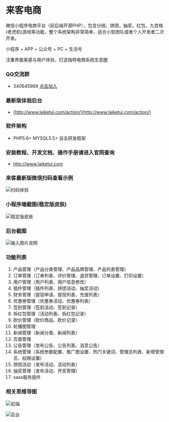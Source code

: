 # 来客电商

微信小程序电商平台（前后端开源PHP），包含分销，拼团，抽奖，红包，九宫格(老虎机)游戏等功能，整个系统架构非常简单，适合小型团队或者个人开发者二次开发。

小程序 + APP + 公众号 + PC + 生活号

注重界面美感与用户体验，打造独特电商系统生态圈

### QQ交流群

- 340645969  [点击加入](http://shang.qq.com/wpa/qunwpa?idkey=427109459854834986069455266c718998467b63c78f455940d6291de01a7d0b)

### 最新版体验后台

- [http://www.laiketui.com/action/](http://www.laiketui.com/action/)

### 软件架构

- PHP5.6+ MYSQL5.5+ 自主研发框架

### 安装教程、开发文档、操作手册请进入官网查询

- http://www.laiketui.com

### 来客最新版微信扫码查看示例

![扫码体验](https://images.gitee.com/uploads/images/2019/0418/094953_2048c86e_2029865.jpeg)

### 小程序端截图(稳定版皮肤)
![稳定版皮肤](https://images.gitee.com/uploads/images/2019/0514/100638_e7f9fbc9_2029865.png "在这里输入图片标题")

### 后台截图
![输入图片说明](https://images.gitee.com/uploads/images/2018/1108/195946_1f1f0ad0_2029865.png "2018102604085011.png")

### 功能列表 
1. 产品管理（产品分类管理、产品品牌管理、产品列表管理）
2. 订单管理（订单列表、评价管理、退货管理、订单设置、打印设置）
3. 用户管理（用户列表、用户信息修改）
4. 插件管理（插件列表、拼团活动、抽奖活动）
5. 财务管理（提现申请、提现列表、充值列表）
6. 优惠券管理（优惠券活动、优惠券列表）
7. 签到管理（签到活动、签到记录）
8. 拆红包管理（活动列表、拆红包记录）
9. 砍价管理（砍价商品、砍价记录）
10. 轮播图管理
11. 新闻管理（新闻分类、新闻列表）
12. 页面管理
13. 公告管理（发布公告、公告列表、消息公告）
14. 系统管理（系统参数配置、推广图设置、热门关键词、管理员列表、新增管理员、权限设置）
15. 拼团活动（发布活动、活动列表）
16. 抽奖管理（发布活动、开奖管理）
18. saas服务插件

### 相关思维导图
![前端](https://images.gitee.com/uploads/images/2018/1101/171831_05d3ecb6_2029865.jpeg "来客小程序.jpg")

![后台](https://images.gitee.com/uploads/images/2018/1101/171848_6ec689ed_2029865.jpeg "来客后台.jpg")

